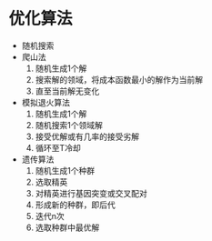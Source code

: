 # 优化算法
* 随机搜索
* 爬山法
  1. 随机生成1个解
  2. 搜索解的领域，将成本函数最小的解作为当前解
  3. 直至当前解无变化
* 模拟退火算法
  1. 随机生成1个解
  2. 随机搜索1个领域解
  3. 接受优解或有几率的接受劣解
  4. 循环至T冷却
* 遗传算法
  1. 随机生成1个种群
  2. 选取精英
  3. 对精英进行基因突变或交叉配对
  4. 形成新的种群，即后代
  5. 迭代n次
  6. 选取种群中最优解
